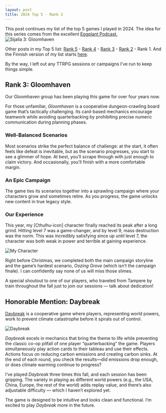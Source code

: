 ```yaml
---
layout: post
title: 2024 Top 5 - Rank 3
---
```

This post continues my list of the top 5 games I played in 2024. The idea for this series comes from the excellent [Eggplant Podcast.](https://eggplant.show/)  
![Sijalla 3: Gloomhaven](https://anttiki.github.io/images/gloomhaven1.jpg "Sijalla 3: Gloomhaven")

Other posts in my Top 5 list: [Rank 5](https://anttiki.github.io/Top-5-2024-rank-5/) - [Rank 4](https://anttiki.github.io/Top-5-2024-Rank-4/) - [Rank 3](https://anttiki.github.io/Top-5-2024-Rank-3/) - [Rank 2](https://anttiki.github.io/Top-5-2024-Rank-2/) - Rank 1. And the Finnish version of my list starts [here](https://anttiki.github.io/Top-5-2024-Sija-5/).

By the way, I left out any TTRPG sessions or campaigns I’ve run to keep things simple.

## Rank 3: Gloomhaven

Our Gloomhaven group has been playing this game for over four years now.  

For those unfamiliar, *Gloomhaven* is a cooperative dungeon-crawling board game that’s tactically challenging. Its card-based mechanics encourage teamwork while avoiding quarterbacking by prohibiting precise numeric communication during planning phases.

### Well-Balanced Scenarios

Most scenarios strike the perfect balance of challenge: at the start, it often feels like defeat is inevitable, but as the scenario progresses, you start to see a glimmer of hope. At best, you’ll scrape through with just enough to claim victory. And occasionally, you’ll finish with a more comfortable margin.

### An Epic Campaign

The game ties its scenarios together into a sprawling campaign where your characters grow and sometimes retire. As you progress, the game unlocks new content in true legacy style.

### Our Experience

This year, my [Cthulhu-icon] character finally reached its peak after a long grind. Hitting level 7 was a game-changer, and by level 9, mass destruction was the norm. This was incredibly satisfying since up until level 7, the character was both weak in power and terrible at gaining experience.  

![My Character](https://anttiki.github.io/images/gloomhaven-cthulhu.jpg "My Character: [Cthulhu], named Anthrx")

Right before Christmas, we completed both the main campaign storyline and the game’s hardest scenario, *Oozing Grove* (which isn’t the campaign finale). I can confidently say none of us will miss those slimes.

A special shoutout to one of our players, who traveled from Tampere by train throughout the fall just to join our sessions — talk about dedication!

## Honorable Mention: Daybreak

[Daybreak](https://boardgamegeek.com/boardgame/334986/daybreak) is a cooperative game where players, representing world powers, work to prevent climate catastrophe before it spirals out of control.  

![Daybreak](https://anttiki.github.io/images/daybreak.jpg "Daybreak")

*Daybreak* excels in mechanics that bring the theme to life while preventing the classic co-op pitfall of one player “quarterbacking” the game. Players simultaneously play action cards to their tableau and use their effects. Actions focus on reducing carbon emissions and creating carbon sinks. At the end of each round, you check the results—did emissions drop enough, or does climate warming continue to progress?

I’ve played *Daybreak* three times this fall, and each session has been gripping. The variety in playing as different world powers (e.g., the USA, China, Europe, the rest of the world) adds replay value, and there’s also adjustable difficulty — which I haven’t explored yet.  

The game is designed to be intuitive and looks clean and functional. I’m excited to play *Daybreak* more in the future.